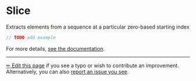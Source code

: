# Slice

Extracts elements from a sequence at a particular zero-based starting index

```c# --destination-file ../code/Program.cs --region statements --project ../code/TryMoreLinq.csproj
// TODO add example
```

For more details, [see the documentation][doc].

---

[&#x270F; Edit this page][edit] if you see a typo or wish to contribute an
improvement. Alternatively, you can also [report an issue you see][issue].


[edit]: https://github.com/morelinq/try/edit/master/slice.md
[issue]: https://github.com/morelinq/try/issues/new?title=Slice
[doc]: https://morelinq.github.io/3.1/ref/api/html/M_MoreLinq_MoreEnumerable_Slice__1.htm
